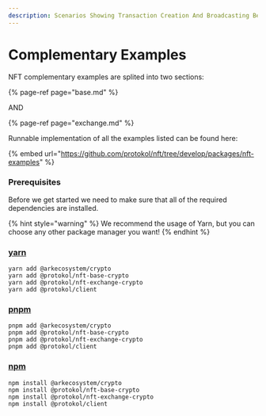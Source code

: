 ```yaml
---
description: Scenarios Showing Transaction Creation And Broadcasting Best Practices
---
```


# Complementary Examples

NFT complementary examples are splited into two sections:

{% page-ref page="base.md" %}

AND

{% page-ref page="exchange.md" %}

Runnable implementation of all the examples listed can be found here:

{% embed url="https://github.com/protokol/nft/tree/develop/packages/nft-examples" %}

### Prerequisites

Before we get started we need to make sure that all of the required dependencies are installed.

{% hint style="warning" %}
We recommend the usage of Yarn, but you can choose any other package manager you want!
{% endhint %}

### [yarn](https://classic.yarnpkg.com/lang/en/)

```text
yarn add @arkecosystem/crypto
yarn add @protokol/nft-base-crypto
yarn add @protokol/nft-exchange-crypto
yarn add @protokol/client
```

### [pnpm](https://pnpm.js.org/)

```text
pnpm add @arkecosystem/crypto
pnpm add @protokol/nft-base-crypto
pnpm add @protokol/nft-exchange-crypto
pnpm add @protokol/client
```

### [npm](https://www.npmjs.com/)

```text
npm install @arkecosystem/crypto
npm install @protokol/nft-base-crypto
npm install @protokol/nft-exchange-crypto
npm install @protokol/client
```


